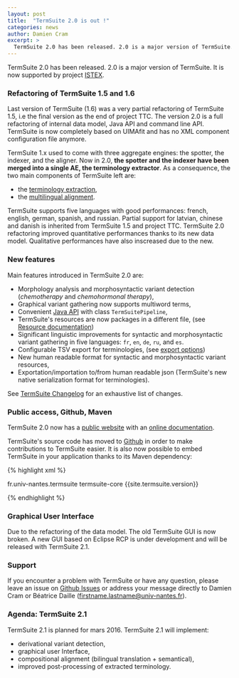 ```yaml
---
layout: post
title:  "TermSuite 2.0 is out !"
categories: news
author: Damien Cram
excerpt: >
  TermSuite 2.0 has been released. 2.0 is a major version of TermSuite.
---
```


TermSuite 2.0 has been released. 2.0 is a major version of TermSuite. It is now supported by project [ISTEX](http://www.istex.fr/).

### Refactoring of TermSuite 1.5 and 1.6

Last version of TermSuite (1.6) was a very partial refactoring of TermSuite 1.5, i.e the final version as the end of project TTC. The version 2.0 is a full refactoring of internal data model, Java API and command line API. TermSuite is now completely based on UIMAfit and has no XML component configuration file anymore.

TermSuite 1.x used to come with three aggregate engines: the spotter, the indexer, and the aligner. Now in 2.0, **the spotter and the indexer have been merged into a single AE, the terminology extractor**. As a consequence, the two main components of TermSuite left are:

 * the [terminology extraction](/documentation/java-api/#terminology-extraction),
 * the [multilingual alignment](/documentation/java-api/#run-bilingual-alignment-bilingualaligner).

TermSuite supports five languages with good performances: french, english, german, spanish, and russian. Partial support for latvian, chinese and danish is inherited from TermSuite 1.5 and project TTC. TermSuite 2.0 refactoring improved quantitative performances thanks to its new data model. Qualitative performances have also inscreased due to the new.

### New features

Main features introduced in TermSuite 2.0 are:

 * Morphology analysis and morphosyntactic variant detection (*chemotherapy* and *chemohormonal therapy*),
 * Graphical variant gathering now supports multiword terms,
 * Convenient [Java API](/documentation/java-api/) with class `TermSuitePipeline`,
 * TermSuite's resources are now packages in a different file, (see [Resource documentation](/documentation/resources/))
 * Significant linguistic improvements for syntactic and morphosyntactic variant gathering in five languages: `fr`, `en`, `de`, `ru`, and `es`.
 * Configurable TSV export for terminologies, (see [export options](/documentation/command-line-api/#export))
 * New human readable format for syntactic and morphosyntactic variant resources,
 * Exportation/importation to/from human readable json (TermSuite's new native serialization format for terminologies).

See [TermSuite Changelog](/changelog/) for an exhaustive list of changes.

### Public access, Github, Maven

TermSuite 2.0 now has a [public website](/) with an [online documentation](/documentation).

TermSuite's source code has moved to [Github]({{site.github}}) in order to make contributions to TermSuite easier. It is also now possible to embed TermSuite in your application thanks to its Maven dependency:

{% highlight xml %}

<dependency>
  <groupId>fr.univ-nantes.termsuite</groupId>
  <artifactId>termsuite-core</artifactId>
  <version>{{site.termsuite.version}}</version>
</dependency>

{% endhighlight %}

### Graphical User Interface

Due to the refactoring of the data model. The old TermSuite GUI is now broken. A new GUI based on Eclipse RCP is under development and will be released with TermSuite 2.1.

### Support

If you encounter a problem with TermSuite or have any question, please leave an issue on [Github Issues]({{site.github}}/issues) or address your message directly to Damien Cram or Béatrice Daille (firstname.lastname@univ-nantes.fr).

### Agenda: TermSuite 2.1

TermSuite 2.1 is planned for mars 2016. TermSuite 2.1 will implement:
 * derivational variant detection,
 * graphical user Interface,
 * compositional alignment (bilingual translation + semantical),
 * improved post-processing of extracted terminology.
